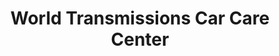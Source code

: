 ---
title: "World Transmissions Car Care Center"
url: /dover/world-transmissions-car-care-center/
shop: car repair
---